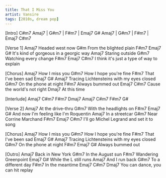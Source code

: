 ```yaml
---
title: That I Miss You
artist: Vansire
tags: [2010s, dream pop]
---
```


[Intro]
C#m7
Amaj7   | G#m7   | F#m7   | Emaj7  G#
Amaj7   | G#m7   | F#m7   | Emaj7  C#m7
 
 
[Verse 1]
       Amaj7
Headed west now
         G#m
From the blighted plain
F#m7                           Emaj7       G#
    It's kind of gorgeous in a georgic way
         Amaj7
Staring outside
         G#m7
Watching every change
F#m7                            Emaj7      C#m7
    I think it's just a type of way to explain
 
 
[Chorus]
      Amaj7
How I miss you
      G#m7
How I hope you're fine
          F#m7
That I've been sad
        Emaj7    G#           Amaj7
Tracing Lichtensteins with my eyes closed
       G#m7
On the phone at night
       F#m7
Always bummed out
          Emaj7        C#m7
Cause the world's not right
        Dmaj7
At this time
 
 
[Interlude]
Amaj7  C#m7  F#m7  Dmaj7
Amaj7  C#m7  F#m7  G#
 
 
[Verse 2]
       Amaj7
At the drive-thru
         G#m7
With the headlights on
F#m7                             Emaj7 G#
    And now I'm feeling like I'm Roquentin
     Amaj7
In a streetcar
     G#m7
Near Corrine Marchand
F#m7                           Emaj7      C#m7
    I'll go Michel Legrand and set it to song
 
 
[Chorus]
      Amaj7
How I miss you
      G#m7
How I hope you're fine
          F#m7
That I've been sad
        Emaj7   G#            Amaj7
Tracing Lichtensteins with my eyes closed
       G#m7
On the phone at night
       F#m7       Emaj7  G#
Always bummed out
 
 
[Outro]
        Amaj7
Back in New York
       G#m7
In the August sun
          F#m7
Wandering Greenpoint
          Emaj7     G#
While the L still runs
      Amaj7
And I run back
     G#m7
To a different day
       F#m7
In the meantime
        Emaj7          C#m7    Dmaj7
You can dance, you can hit replay